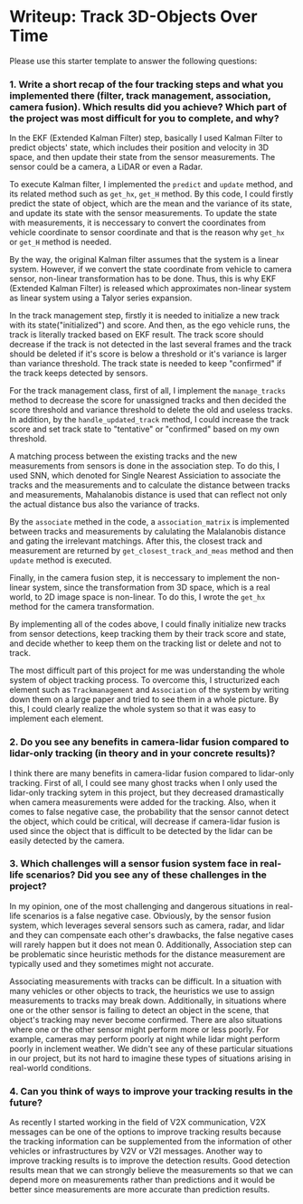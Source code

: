 # Writeup: Track 3D-Objects Over Time

Please use this starter template to answer the following questions:

### 1. Write a short recap of the four tracking steps and what you implemented there (filter, track management, association, camera fusion). Which results did you achieve? Which part of the project was most difficult for you to complete, and why?

In the EKF (Extended Kalman Filter) step, basically I used Kalman Filter to predict objects' state, which includes their position and velocity in 3D space, and then update their state from the sensor measurements. The sensor could be a camera, a LiDAR or even a Radar. 

To execute Kalman filter, I implemented the `predict` and `update` method, and its related method such as `get_hx`, `get_H` method. By this code, I could firstly predict the state of object, which are the mean and the variance of its state, and update its state with the sensor measurements. To update the state with measurements, it is neccessary to convert the coordinates from vehicle coordinate to sensor coordinate and that is the reason why `get_hx` or `get_H` method is needed. 

By the way, the original Kalman filter assumes that the system is a linear system. However, if we convert the state coordinate from vehicle to camera sensor, non-linear transformation has to be done. Thus, this is why EKF (Extended Kalman Filter) is released which approximates non-linear system as linear system using a Talyor series expansion.

In the track management step, firstly it is needed to initialize a new track with its state("initialized") and score. And then, as the ego vehicle runs, the track is literally tracked based on EKF result. The track score should decrease if the track is not detected in the last several frames and the track should be deleted if it's score is below a threshold or it's variance is larger than variance threshold. The track state is needed to keep "confirmed" if the track keeps detected by sensors.

For the track management class, first of all, I implement the `manage_tracks` method to decrease the score for unassigned tracks and then decided the score threshold and variance threshold to delete the old and useless tracks. In addition, by the `handle_updated_track` method, I could increase the track score and set track state to "tentative" or "confirmed" based on my own threshold.

A matching process between the existing tracks and the new measurements from sensors is done in the association step. To do this, I used SNN, which denoted for Single Nearest Assiciation to associate the tracks and the measurements and to calculate the distance between tracks and measurements, Mahalanobis distance is used that can reflect not only the actual distance bus also the variance of tracks. 

By the `associate` methed in the code, a `association_matrix` is implemented between tracks and measurements by calulating the Malalanobis distance and gating the irrelevant matchings. After this, the closest track and measurement are returned by `get_closest_track_and_meas` method and then `update` method is executed.

Finally, in the camera fusion step, it is neccessary to implement the non-linear system, since the transformation from 3D space, which is a real world, to 2D image space is non-linear. To do this, I wrote the `get_hx` method for the camera transformation.

By implementing all of the codes above, I could finally initialize new tracks from sensor detections, keep tracking them by their track score and state, and decide whether to keep them on the tracking list or delete and not to track.

The most difficult part of this project for me was understanding the whole system of object tracking process. To overcome this, I structurized each element such as `Trackmanagement` and `Association` of the system by writing down them on a large paper and tried to see them in a whole picture. By this, I could clearly realize the whole system so that it was easy to implement each element.


### 2. Do you see any benefits in camera-lidar fusion compared to lidar-only tracking (in theory and in your concrete results)? 

I think there are many benefits in camera-lidar fusion compared to lidar-only tracking. First of all, I could see many ghost tracks when I only used the lidar-only tracking sytem in this project, but they decreased dramastically when camera measurements were added for the tracking. Also, when it comes to false negative case, the probability that the sensor cannot detect the object, which could be critical, will decrease if camera-lidar fusion is used since the object that is difficult to be detected by the lidar can be easily detected by the camera.


### 3. Which challenges will a sensor fusion system face in real-life scenarios? Did you see any of these challenges in the project?

In my opinion, one of the most challenging and dangerous situations in real-life scenarios is a false negative case. Obviously, by the sensor fusion system, which leverages several sensors such as camera, radar, and lidar and they can compensate each other's drawbacks, the false negative cases will rarely happen but it does not mean 0. Additionally, Association step can be problematic since heuristic methods for the distance measurement are typically used and they sometimes might not accurate.


Associating measurements with tracks can be difficult. In a situation with many vehicles or other objects to track, the heuristics we use to assign measurements to tracks may break down. Additionally, in situations where one or the other sensor is failing to detect an object in the scene, that object's tracking may never become confirmed. There are also situations where one or the other sensor might perform more or less poorly. For example, cameras may perform poorly at night while lidar might perform poorly in inclement weather. We didn't see any of these particular situations in our project, but its not hard to imagine these types of situations arising in real-world conditions.


### 4. Can you think of ways to improve your tracking results in the future?

As recently I started working in the field of V2X communication, V2X messages can be one of the options to improve tracking results because the tracking information can be supplemented from the information of other vehicles or infrastructures by V2V or V2I messages. Another way to improve tracking results is to improve the detection results. Good detection results mean that we can strongly believe the measurements so that we can depend more on measurements rather than predictions and it would be better since measurements are more accurate than prediction results.